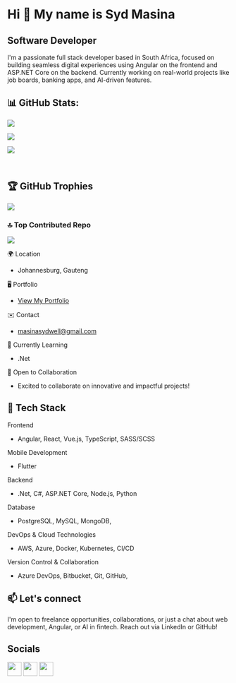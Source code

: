 Hi 👋 My name is Syd Masina
===========================

Software Developer
------------------

I'm a passionate full stack developer based in South Africa, focused on building seamless digital experiences using Angular on the frontend and ASP.NET Core on the backend. Currently working on real-world projects like job boards, banking apps, and AI-driven features.

## 📊 GitHub Stats:
![](https://nirzak-streak-stats.vercel.app/?user=sydmasina&theme=neon&hide_border=false)<br/>

![](https://github-readme-stats.vercel.app/api/top-langs/?username=sydmasina&theme=neon&hide_border=false&include_all_commits=false&count_private=false&layout=compact)

![](https://github-readme-stats.vercel.app/api?username=sydmasina&theme=neon&hide_border=false&include_all_commits=false&count_private=false)<br/>

<br/>

## 🏆 GitHub Trophies
![](https://github-profile-trophy.vercel.app/?username=sydmasina&theme=radical&no-frame=false&no-bg=true&margin-w=4)

### 🔝 Top Contributed Repo
![](https://github-contributor-stats.vercel.app/api?username=sydmasina&limit=5&theme=radical&combine_all_yearly_contributions=true)

🌍 Location
* Johannesburg, Gauteng

🖥️ Portfolio
* [View My Portfolio](https://sydmasina.github.io/portfolio_002/)

✉️ Contact
*  [masinasydwell@gmail.com](mailto:masinasydwell@gmail.com)

🧠 Currently Learning
* .Net

🤝 Open to Collaboration
* Excited to collaborate on innovative and impactful projects!


## 🚀 Tech Stack


Frontend
* Angular, React, Vue.js, TypeScript, SASS/SCSS

Mobile Development
* Flutter
  
Backend
* .Net, C#, ASP.NET Core, Node.js, Python 
  
Database
* PostgreSQL, MySQL, MongoDB, 

DevOps & Cloud Technologies
* AWS, Azure, Docker, Kubernetes, CI/CD

Version Control & Collaboration
* Azure DevOps, Bitbucket, Git, GitHub, 

## 📫 Let's connect

I'm open to freelance opportunities, collaborations, or just a chat about web development, Angular, or AI in fintech. Reach out via LinkedIn or GitHub!


## Socials

<p align="left"> <a href="https://www.github.com/sydmasina" target="_blank" rel="noreferrer"><img src="https://raw.githubusercontent.com/danielcranney/readme-generator/main/public/icons/socials/github.svg" width="32" height="32" /></a> <a href="https://www.linkedin.com/in/sydwellmasina" target="_blank" rel="noreferrer"><img src="https://raw.githubusercontent.com/danielcranney/readme-generator/main/public/icons/socials/linkedin.svg" width="32" height="32" /></a> <a href="https://www.twitter.com/sydmasina" target="_blank" rel="noreferrer"><img src="https://raw.githubusercontent.com/danielcranney/readme-generator/main/public/icons/socials/twitter.svg" width="32" height="32" /></a></p>
<br/>




